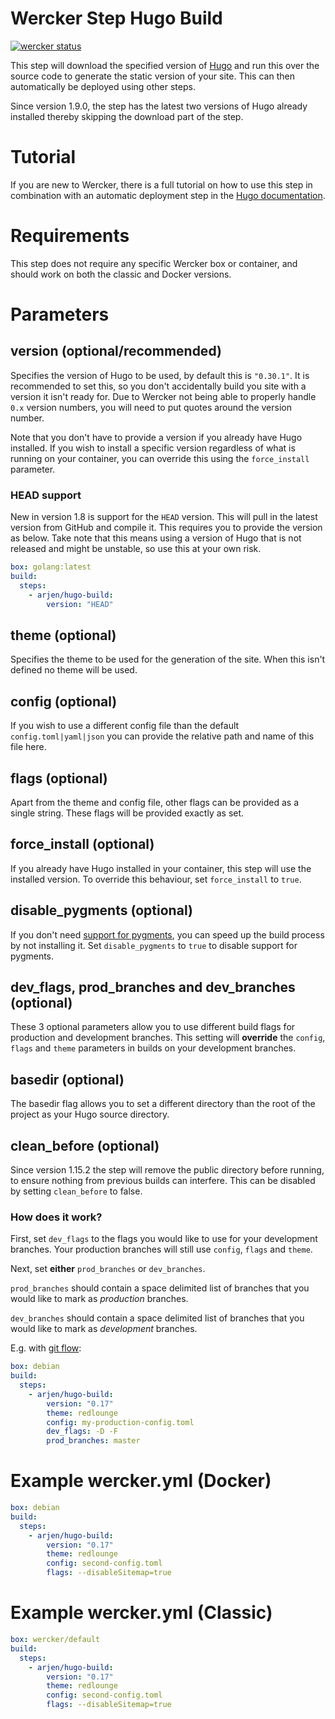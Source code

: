 # Wercker Step Hugo Build

[![wercker status](https://app.wercker.com/status/837cf1a5869eb00da38dbd6083e35825/m "wercker status")](https://app.wercker.com/project/bykey/837cf1a5869eb00da38dbd6083e35825)

This step will download the specified version of [Hugo](http://gohugo.io) and run this over the source code to generate the static version of your site. This can then automatically be deployed using other steps.

Since version 1.9.0, the step has the latest two versions of Hugo already installed thereby skipping the download part of the step.

# Tutorial

If you are new to Wercker, there is a full tutorial on how to use this step in combination with an automatic deployment step in the [Hugo documentation](http://gohugo.io/tutorials/automated-deployments/).

# Requirements

This step does not require any specific Wercker box or container, and should work on both the classic and Docker versions.

# Parameters

## version (optional/recommended)

Specifies the version of Hugo to be used, by default this is `"0.30.1"`. It is recommended to set this, so you don't accidentally build you site with a version it isn't ready for. Due to Wercker not being able to properly handle `0.x` version numbers, you will need to put quotes around the version number.

Note that you don't have to provide a version if you already have Hugo installed. If you wish to install a specific version regardless of what is running on your container, you can override this using the `force_install` parameter.

### HEAD support

New in version 1.8 is support for the `HEAD` version. This will pull in the latest version from GitHub and compile it. This requires you to provide the version as below. Take note that this means using a version of Hugo that is not released and might be unstable, so use this at your own risk.

```yml
box: golang:latest
build:
  steps:
    - arjen/hugo-build:
        version: "HEAD"
```


## theme (optional)

Specifies the theme to be used for the generation of the site. When this isn't defined no theme will be used.

## config (optional)

If you wish to use a different config file than the default `config.toml|yaml|json` you can provide the relative path and name of this file here.

## flags (optional)

Apart from the theme and config file, other flags can be provided as a single string. These flags will be provided exactly as set.

## force_install (optional)

If you already have Hugo installed in your container, this step will use the installed version. To override this behaviour, set `force_install` to `true`.

## disable_pygments (optional)

If you don't need [support for pygments](http://gohugo.io/extras/highlighting/), you can speed up the build process by not installing it. Set `disable_pygments` to `true` to disable support for pygments.

## dev_flags, prod_branches and dev_branches (optional)

These 3 optional parameters allow you to use different build flags for production and development branches. This setting will **override** the `config`, `flags` and `theme` parameters in builds on your development branches.

## basedir (optional)

The basedir flag allows you to set a different directory than the root of the project as your Hugo source directory.

## clean_before (optional)

Since version 1.15.2 the step will remove the public directory before running, to ensure nothing from previous builds can interfere. This can be disabled by setting `clean_before` to false.

### How does it work?

First, set `dev_flags` to the flags you would like to use for your development branches. Your production branches will still use `config`, `flags` and `theme`.

Next, set **either** `prod_branches` or `dev_branches`.

`prod_branches` should contain a space delimited list of branches that you would like to mark as *production* branches.

`dev_branches` should contain a space delimited list of branches that you would like to mark as *development* branches.

E.g. with [git flow](http://nvie.com/posts/a-successful-git-branching-model/):

```yml
box: debian
build:
  steps:
    - arjen/hugo-build:
        version: "0.17"
        theme: redlounge
        config: my-production-config.toml
        dev_flags: -D -F
        prod_branches: master
```

# Example wercker.yml (Docker)

```yml
box: debian
build:
  steps:
    - arjen/hugo-build:
        version: "0.17"
        theme: redlounge
        config: second-config.toml
        flags: --disableSitemap=true
```

# Example wercker.yml (Classic)

```yml
box: wercker/default
build:
  steps:
    - arjen/hugo-build:
        version: "0.17"
        theme: redlounge
        config: second-config.toml
        flags: --disableSitemap=true
```
